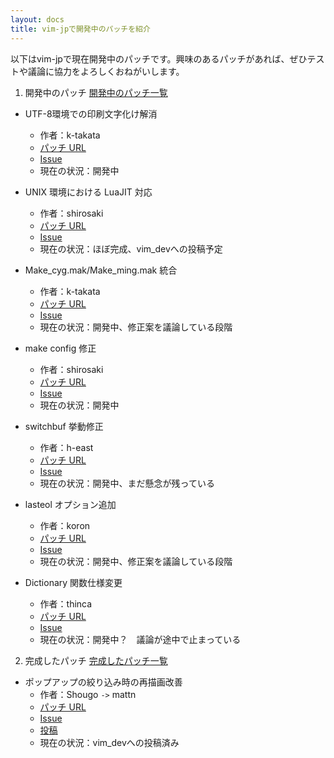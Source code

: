 ```yaml
---
layout: docs
title: vim-jpで開発中のパッチを紹介
---
```


以下はvim-jpで現在開発中のパッチです。興味のあるパッチがあれば、ぜひテストや議論に協力をよろしくおねがいします。

1. 開発中のパッチ
[開発中のパッチ一覧](https://github.com/vim-jp/issues/issues?labels=status%2Fpatched&page=1&state=open)

* UTF-8環境での印刷文字化け解消
  - 作者：k-takata
  - [パッチ URL](https://bitbucket.org/k\_takata/vim-win32-mq/src/a11f5ea38acf24f121fbb55f88181ecfebd2591a/fix-windows-printing.patch?at=default)
  - [Issue](https://github.com/vim-jp/issues/issues/408)
  - 現在の状況：開発中

* UNIX 環境における LuaJIT 対応
  - 作者：shirosaki
  - [パッチ URL](https://gist.github.com/shirosaki/5663617)
  - [Issue](https://github.com/vim-jp/issues/issues/348)
  - 現在の状況：ほぼ完成、vim\_devへの投稿予定

* Make\_cyg.mak/Make\_ming.mak 統合
  - 作者：k-takata
  - [パッチ URL](https://gist.github.com/k-takata/5018169)
  - [Issue](https://github.com/vim-jp/issues/issues/314)
  - 現在の状況：開発中、修正案を議論している段階

* make config 修正
  - 作者：shirosaki
  - [パッチ URL](https://bitbucket.org/k_takata/vim-cygwin-linux-mq/src/e09a74f02fcef2177998f6cee829fa99112cd89f/fix-make-config.patch)
  - [Issue](https://github.com/vim-jp/issues/issues/280)
  - 現在の状況：開発中

* switchbuf 挙動修正
  - 作者：h-east
  - [パッチ URL](https://github.com/vim-jp/issues/issues/162#issuecomment-5534773)
  - [Issue](https://github.com/vim-jp/issues/issues/162)
  - 現在の状況：開発中、まだ懸念が残っている

* lasteol オプション追加
  - 作者：koron
  - [パッチ URL](https://gist.github.com/3260998)
  - [Issue](https://github.com/vim-jp/issues/issues/152)
  - 現在の状況：開発中、修正案を議論している段階

* Dictionary 関数仕様変更
  - 作者：thinca
  - [パッチ URL](https://github.com/vim-jp/issues/issues/63#issuecomment-11980700)
  - [Issue](https://github.com/vim-jp/issues/issues/63)
  - 現在の状況：開発中？　議論が途中で止まっている

2. 完成したパッチ
[完成したパッチ一覧](https://github.com/vim-jp/issues/issues?labels=status%2Fsent+patch&page=1&state=open)

* ポップアップの絞り込み時の再描画改善
  - 作者：Shougo `->` mattn
  - [パッチ URL](https://gist.github.com/Shougo/5743202)
  - [Issue](https://github.com/vim-jp/issues/issues/401)
  - [投稿](https://groups.google.com/d/msg/vim_dev/kFmrNmdnpSs/GMCMHodLflEJ)
  - 現在の状況：vim\_devへの投稿済み


